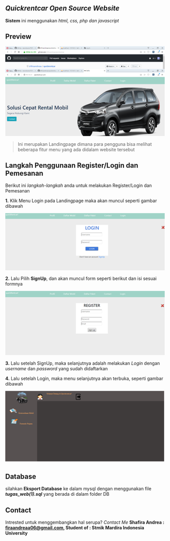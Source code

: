 ## _Quickrentcar Open Source Website_
**Sistem** ini menggunakan _html, css, php dan javascript_

## Preview
![Preview landingPage](images/preview.png)

> Ini merupakan Landingpage dimana para pengguna bisa melihat beberapa fitur menu yang ada didalam website tersebut

## Langkah Penggunaan Register/Login dan Pemesanan
Berikut ini _langkah-langkah_ anda untuk melakukan Register/Login dan Pemesanan


**1.** Klik Menu Login pada Landingpage
maka akan muncul seperti gambar dibawah 

![Preview Login](images/Login1.png)

**2.** Lalu Pilih **SignUp**, dan akan muncul form seperti berikut dan isi sesuai formnya

![Preview SignUp](images/regis1.png)

**3.** Lalu setelah SignUp, maka selanjutnya adalah melakukan _Login_ dengan _username_ dan _password_ yang sudah didaftarkan

**4.** Lalu setelah Login, maka menu selanjutnya akan terbuka, seperti gambar dibawah

![Preview Menu](images/menu1.png)

## Database
silahkan **Eksport Database** ke dalam mysql dengan menggunakan file **_tugas_web(1).sql_** yang berada di dalam folder DB

## Contact
Intrested untuk menggembangkan hal serupa? _Contact Me_
**Shafira Andrea : firaandreaa06@gmail.com, Student of : Stmik Mardira Indonesia University**